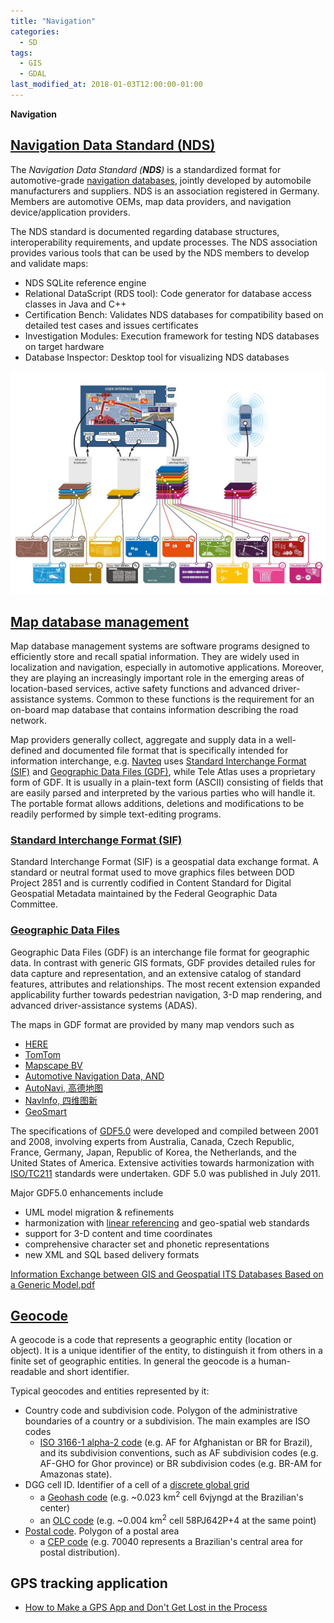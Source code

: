```yaml
---
title: "Navigation"
categories:
  - SD
tags:
  - GIS
  - GDAL
last_modified_at: 2018-01-03T12:00:00-01:00
---
```


**Navigation**

## [Navigation Data Standard (NDS)](https://en.wikipedia.org/wiki/Navigation_Data_Standard)

The _Navigation Data Standard (**NDS**)_ is a standardized format for automotive-grade [navigation databases](https://en.wikipedia.org/wiki/Map_database_management), jointly developed by automobile manufacturers and suppliers. NDS is an association registered in Germany. Members are automotive OEMs, map data providers, and navigation device/application providers.

The NDS standard is documented regarding database structures, interoperability requirements, and update processes. The NDS association provides various tools that can be used by the NDS members to develop and validate maps:

- NDS SQLite reference engine
- Relational DataScript (RDS tool): Code generator for database access classes in Java and C++
- Certification Bench: Validates NDS databases for compatibility based on detailed test cases and issues certificates
- Investigation Modules: Execution framework for testing NDS databases on target hardware
- Database Inspector: Desktop tool for visualizing NDS databases

![](/assets/images/posts/2018-01-03-Navigation/Overview_buildingblocks-nds-with-HAD.jpg)

## [Map database management](https://en.wikipedia.org/wiki/Map_database_management)

Map database management systems are software programs designed to efficiently store and recall spatial information. They are widely used in localization and navigation, especially in automotive applications. Moreover, they are playing an increasingly important role in the emerging areas of location-based services, active safety functions and advanced driver-assistance systems. Common to these functions is the requirement for an on-board map database that contains information describing the road network.

Map providers generally collect, aggregate and supply data in a well-defined and documented file format that is specifically intended for information interchange, e.g. [Navteq](https://en.wikipedia.org/wiki/Navteq) uses [Standard Interchange Format (SIF)](https://en.wikipedia.org/wiki/Standard_Interchange_Format) and [Geographic Data Files (GDF)](https://en.wikipedia.org/wiki/Geographic_Data_Files), while Tele Atlas uses a proprietary form of GDF. It is usually in a plain-text form (ASCII) consisting of fields that are easily parsed and interpreted by the various parties who will handle it. The portable format allows additions, deletions and modifications to be readily performed by simple text-editing programs.

### [Standard Interchange Format (SIF)](https://en.wikipedia.org/wiki/Standard_Interchange_Format)

Standard Interchange Format (SIF) is a geospatial data exchange format. A standard or neutral format used to move graphics files between DOD Project 2851 and is currently codified in Content Standard for Digital Geospatial Metadata maintained by the Federal Geographic Data Committee.

### [Geographic Data Files](https://en.wikipedia.org/wiki/Geographic_Data_Files)

Geographic Data Files (GDF) is an interchange file format for geographic data. In contrast with generic GIS formats, GDF provides detailed rules for data capture and representation, and an extensive catalog of standard features, attributes and relationships. The most recent extension expanded applicability further towards pedestrian navigation, 3-D map rendering, and advanced driver-assistance systems (ADAS).

The maps in GDF format are provided by many map vendors such as 

- [HERE](https://www.here.com)
- [TomTom](https://www.tomtom.com)
- [Mapscape BV](https://www.mapscape.eu)
- [Automotive Navigation Data, AND](https://www.and.com)
- [AutoNavi, 高德地图](https://mobile.amap.com)
- [NavInfo, 四维图新](https://www.navinfo.com)
- [GeoSmart](https://en.wikipedia.org/wiki/GeoSmart)

The specifications of [GDF5.0](https://www.iso.org/standard/54610.html) were developed and compiled between 2001 and 2008, involving experts from Australia, Canada, Czech Republic, France, Germany, Japan, Republic of Korea, the Netherlands, and the United States of America. Extensive activities towards harmonization with [ISO/TC211](https://committee.iso.org/home/tc211) standards were undertaken. GDF 5.0 was published in July 2011.

Major GDF5.0 enhancements include

- UML model migration & refinements
- harmonization with [linear referencing](https://en.wikipedia.org/wiki/Linear_referencing) and geo-spatial web standards
- support for 3-D content and time coordinates
- comprehensive character set and phonetic representations
- new XML and SQL based delivery formats

[Information Exchange between GIS and Geospatial ITS Databases Based on a Generic Model.pdf](/assets/images/posts/2018-01-03-Navigation/Information%20Exchange%20between%20GIS%20and%20Geospatial%20ITS%20Databases%20Based%20on%20a%20Generic%20Model.pdf)

## [Geocode](https://en.wikipedia.org/wiki/Geocode)

A geocode is a code that represents a geographic entity (location or object). It is a unique identifier of the entity, to distinguish it from others in a finite set of geographic entities. In general the geocode is a human-readable and short identifier. 

Typical geocodes and entities represented by it:

- Country code and subdivision code. Polygon of the administrative boundaries of a country or a subdivision. The main examples are ISO codes
  - [ISO 3166-1 alpha-2 code](https://en.wikipedia.org/wiki/ISO_3166-1_alpha-2) (e.g. AF for Afghanistan or BR for Brazil), and its subdivision conventions, such as AF subdivision codes (e.g. AF-GHO for Ghor province) or BR subdivision codes (e.g. BR-AM for Amazonas state).
- DGG cell ID. Identifier of a cell of a [discrete global grid](https://en.wikipedia.org/wiki/Discrete_global_grid)
  - a [Geohash code](https://en.wikipedia.org/wiki/Geohash) (e.g. ~0.023 km<sup>2</sup> cell 6vjyngd at the Brazilian's center)
  - an [OLC code](https://en.wikipedia.org/wiki/Open_Location_Code) (e.g. ~0.004 km<sup>2</sup> cell 58PJ642P+4 at the same point)
- [Postal code](https://en.wikipedia.org/wiki/Postal_code). Polygon of a postal area
  - a [CEP code](https://en.wikipedia.org/wiki/C%C3%B3digo_de_Endere%C3%A7amento_Postal) (e.g. 70040 represents a Brazilian's central area for postal distribution).

## GPS tracking application

- [How to Make a GPS App and Don't Get Lost in the Process](https://agilie.com/en/blog/how-to-make-a-gps-app-and-dont-get-lost-in-the-process)
